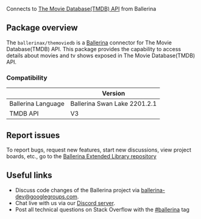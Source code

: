 Connects to [The Movie Database(TMDB) API](https://developers.themoviedb.org/3/getting-started/introduction) from Ballerina

## Package overview
The `ballerinax/themoviedb` is a [Ballerina](https://ballerina.io/) connector for The Movie Database(TMDB) API. This package provides the capability to access details about movies and tv shows exposed in The Movie Database(TMDB) API.

### Compatibility
|                    | Version                    |
|--------------------|----------------------------|
| Ballerina Language | Ballerina Swan Lake 2201.2.1 |
| TMDB API           | V3                         |

## Report issues
To report bugs, request new features, start new discussions, view project boards, etc., go to the [Ballerina Extended Library repository](https://github.com/ballerina-platform/ballerina-extended-library)

## Useful links
- Discuss code changes of the Ballerina project via [ballerina-dev@googlegroups.com](mailto:ballerina-dev@googlegroups.com).
- Chat live with us via our [Discord server](https://discord.gg/ballerinalang).
- Post all technical questions on Stack Overflow with the [#ballerina](https://stackoverflow.com/questions/tagged/ballerina) tag
